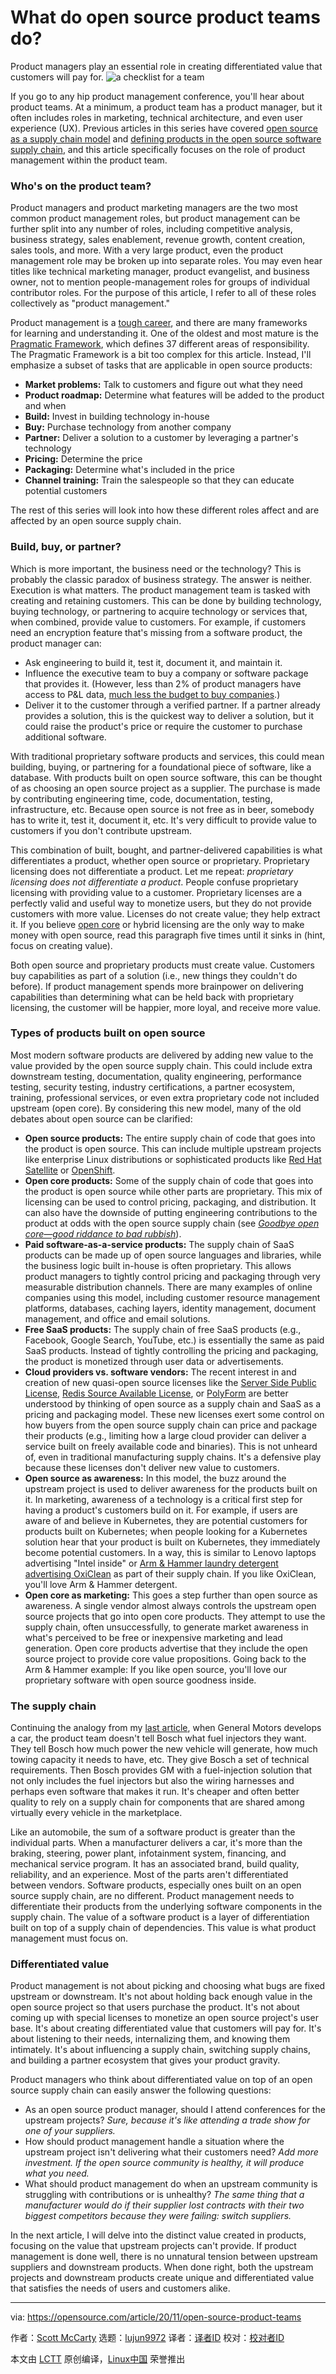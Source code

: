 [#]: collector: (lujun9972)
[#]: translator: ( )
[#]: reviewer: ( )
[#]: publisher: ( )
[#]: url: ( )
[#]: subject: (What do open source product teams do?)
[#]: via: (https://opensource.com/article/20/11/open-source-product-teams)
[#]: author: (Scott McCarty https://opensource.com/users/fatherlinux)

What do open source product teams do?
======
Product managers play an essential role in creating differentiated value
that customers will pay for.
![a checklist for a team][1]

If you go to any hip product management conference, you'll hear about product teams. At a minimum, a product team has a product manager, but it often includes roles in marketing, technical architecture, and even user experience (UX). Previous articles in this series have covered [open source as a supply chain model][2] and [defining products in the open source software supply chain][3], and this article specifically focuses on the role of product management within the product team.

### Who's on the product team?

Product managers and product marketing managers are the two most common product management roles, but product management can be further split into any number of roles, including competitive analysis, business strategy, sales enablement, revenue growth, content creation, sales tools, and more. With a very large product, even the product management role may be broken up into separate roles. You may even hear titles like technical marketing manager, product evangelist, and business owner, not to mention people-management roles for groups of individual contributor roles. For the purpose of this article, I refer to all of these roles collectively as "product management."

Product management is a [tough career][4], and there are many frameworks for learning and understanding it. One of the oldest and most mature is the [Pragmatic Framework][5], which defines 37 different areas of responsibility. The Pragmatic Framework is a bit too complex for this article. Instead, I'll emphasize a subset of tasks that are applicable in open source products:

  * **Market problems:** Talk to customers and figure out what they need
  * **Product roadmap:** Determine what features will be added to the product and when
  * **Build:** Invest in building technology in-house
  * **Buy:** Purchase technology from another company
  * **Partner:** Deliver a solution to a customer by leveraging a partner's technology
  * **Pricing:** Determine the price
  * **Packaging:** Determine what's included in the price
  * **Channel training:** Train the salespeople so that they can educate potential customers



The rest of this series will look into how these different roles affect and are affected by an open source supply chain.

### Build, buy, or partner?

Which is more important, the business need or the technology? This is probably the classic paradox of business strategy. The answer is neither. Execution is what matters. The product management team is tasked with creating and retaining customers. This can be done by building technology, buying technology, or partnering to acquire technology or services that, when combined, provide value to customers. For example, if customers need an encryption feature that's missing from a software product, the product manager can:

  * Ask engineering to build it, test it, document it, and maintain it.
  * Influence the executive team to buy a company or software package that provides it. (However, less than 2% of product managers have access to P&amp;L data, [much less the budget to buy companies][6].)
  * Deliver it to the customer through a verified partner. If a partner already provides a solution, this is the quickest way to deliver a solution, but it could raise the product's price or require the customer to purchase additional software.



With traditional proprietary software products and services, this could mean building, buying, or partnering for a foundational piece of software, like a database. With products built on open source software, this can be thought of as choosing an open source project as a supplier. The purchase is made by contributing engineering time, code, documentation, testing, infrastructure, etc. Because open source is not free as in beer, somebody has to write it, test it, document it, etc. It's very difficult to provide value to customers if you don't contribute upstream.

This combination of built, bought, and partner-delivered capabilities is what differentiates a product, whether open source or proprietary. Proprietary licensing does not differentiate a product. Let me repeat: _proprietary licensing does not differentiate a product_. People confuse proprietary licensing with providing value to a customer. Proprietary licenses are a perfectly valid and useful way to monetize users, but they do not provide customers with more value. Licenses do not create value; they help extract it. If you believe [open core][7] or hybrid licensing are the only way to make money with open source, read this paragraph five times until it sinks in (hint, focus on creating value).

Both open source and proprietary products must create value. Customers buy capabilities as part of a solution (i.e., new things they couldn't do before). If product management spends more brainpower on delivering capabilities than determining what can be held back with proprietary licensing, the customer will be happier, more loyal, and receive more value.

### Types of products built on open source

Most modern software products are delivered by adding new value to the value provided by the open source supply chain. This could include extra downstream testing, documentation, quality engineering, performance testing, security testing, industry certifications, a partner ecosystem, training, professional services, or even extra proprietary code not included upstream (open core). By considering this new model, many of the old debates about open source can be clarified:

  * **Open source products:** The entire supply chain of code that goes into the product is open source. This can include multiple upstream projects like enterprise Linux distributions or sophisticated products like [Red Hat Satellite][8] or [OpenShift][9].
  * **Open core products:** Some of the supply chain of code that goes into the product is open source while other parts are proprietary. This mix of licensing can be used to control pricing, packaging, and distribution. It can also have the downside of putting engineering contributions to the product at odds with the open source supply chain (see _[Goodbye open core—good riddance to bad rubbish][10]_).
  * **Paid software-as-a-service products:** The supply chain of SaaS products can be made up of open source languages and libraries, while the business logic built in-house is often proprietary. This allows product managers to tightly control pricing and packaging through very measurable distribution channels. There are many examples of online companies using this model, including customer resource management platforms, databases, caching layers, identity management, document management, and office and email solutions.
  * **Free SaaS products:** The supply chain of free SaaS products (e.g., Facebook, Google Search, YouTube, etc.) is essentially the same as paid SaaS products. Instead of tightly controlling the pricing and packaging, the product is monetized through user data or advertisements.
  * **Cloud providers vs. software vendors:** The recent interest in and creation of new quasi-open source licenses like the [Server Side Public License][11], [Redis Source Available License][12], or [PolyForm][13] are better understood by thinking of open source as a supply chain and SaaS as a pricing and packaging model. These new licenses exert some control on how buyers from the open source supply chain can price and package their products (e.g., limiting how a large cloud provider can deliver a service built on freely available code and binaries). This is not unheard of, even in traditional manufacturing supply chains. It's a defensive play because these licenses don't deliver new value to customers.
  * **Open source as awareness:** In this model, the buzz around the upstream project is used to deliver awareness for the products built on it. In marketing, awareness of a technology is a critical first step for having a product's customers build on it. For example, if users are aware of and believe in Kubernetes, they are potential customers for products built on Kubernetes; when people looking for a Kubernetes solution hear that your product is built on Kubernetes, they immediately become potential customers. In a way, this is similar to Lenovo laptops advertising "Intel inside" or [Arm &amp; Hammer laundry detergent advertising OxiClean][14] as part of their supply chain. If you like OxiClean, you'll love Arm &amp; Hammer detergent.
  * **Open core as marketing:** This goes a step further than open source as awareness. A single vendor almost always controls the upstream open source projects that go into open core products. They attempt to use the supply chain, often unsuccessfully, to generate market awareness in what's perceived to be free or inexpensive marketing and lead generation. Open core products advertise that they include the open source project to provide core value propositions. Going back to the Arm &amp; Hammer example: If you like open source, you'll love our proprietary software with open source goodness inside.



### The supply chain

Continuing the analogy from my [last article][3], when General Motors develops a car, the product team doesn't tell Bosch what fuel injectors they want. They tell Bosch how much power the new vehicle will generate, how much towing capacity it needs to have, etc. They give Bosch a set of technical requirements. Then Bosch provides GM with a fuel-injection solution that not only includes the fuel injectors but also the wiring harnesses and perhaps even software that makes it run. It's cheaper and often better quality to rely on a supply chain for components that are shared among virtually every vehicle in the marketplace.

Like an automobile, the sum of a software product is greater than the individual parts. When a manufacturer delivers a car, it's more than the braking, steering, power plant, infotainment system, financing, and mechanical service program. It has an associated brand, build quality, reliability, and an experience. Most of the parts aren't differentiated between vendors. Software products, especially ones built on an open source supply chain, are no different. Product management needs to differentiate their products from the underlying software components in the supply chain. The value of a software product is a layer of differentiation built on top of a supply chain of dependencies. This value is what product management must focus on.

### Differentiated value

Product management is not about picking and choosing what bugs are fixed upstream or downstream. It's not about holding back enough value in the open source project so that users purchase the product. It's not about coming up with special licenses to monetize an open source project's user base. It's about creating differentiated value that customers will pay for. It's about listening to their needs, internalizing them, and knowing them intimately. It's about influencing a supply chain, switching supply chains, and building a partner ecosystem that gives your product gravity.

Product managers who think about differentiated value on top of an open source supply chain can easily answer the following questions:

  * As an open source product manager, should I attend conferences for the upstream projects? _Sure, because it's like attending a trade show for one of your suppliers._
  * How should product management handle a situation where the upstream project isn't delivering what their customers need? _Add more investment. If the open source community is healthy, it will produce what you need._
  * What should product management do when an upstream community is struggling with contributions or is unhealthy? _The same thing that a manufacturer would do if their supplier lost contracts with their two biggest competitors because they were failing: switch suppliers._



In the next article, I will delve into the distinct value created in products, focusing on the value that upstream projects can't provide. If product management is done well, there is no unnatural tension between upstream suppliers and downstream products. When done right, both the upstream projects and downstream products create unique and differentiated value that satisfies the needs of users and customers alike.

--------------------------------------------------------------------------------

via: https://opensource.com/article/20/11/open-source-product-teams

作者：[Scott McCarty][a]
选题：[lujun9972][b]
译者：[译者ID](https://github.com/译者ID)
校对：[校对者ID](https://github.com/校对者ID)

本文由 [LCTT](https://github.com/LCTT/TranslateProject) 原创编译，[Linux中国](https://linux.cn/) 荣誉推出

[a]: https://opensource.com/users/fatherlinux
[b]: https://github.com/lujun9972
[1]: https://opensource.com/sites/default/files/styles/image-full-size/public/lead-images/checklist_hands_team_collaboration.png?itok=u82QepPk (a checklist for a team)
[2]: https://opensource.com/article/20/10/open-source-supply-chain
[3]: https://opensource.com/article/20/10/defining-product-open-source
[4]: https://www.mindtheproduct.com/forget-product-management-tough-career/
[5]: https://www.pragmaticinstitute.com/framework
[6]: http://developmentcorporate.com/2019/04/02/the-myth-of-the-product-management-pl/
[7]: https://medium.com/open-consensus/2-open-core-definition-examples-tradeoffs-e4d0c044da7c
[8]: https://en.wikipedia.org/wiki/Satellite_(software)
[9]: https://en.wikipedia.org/wiki/OpenShift
[10]: https://medium.com/@adamhjk/goodbye-open-core-good-riddance-to-bad-rubbish-ae3355316494
[11]: https://www.mongodb.com/licensing/server-side-public-license
[12]: https://redislabs.com/wp-content/uploads/2019/03/Redis-Source-Available-License-PDF-2.pdf
[13]: https://polyformproject.org/licenses/
[14]: https://www.armandhammer.com/laundry/liquid-laundry-detergent/liquid-laundry-detergent/plus-oxiclean-with-fade-defense-liquid-laundry-detergent
